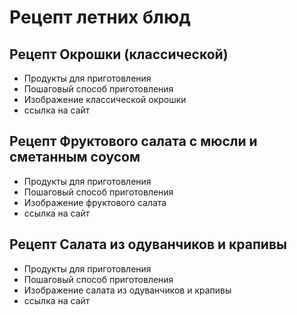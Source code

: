 # Рецепт летних блюд
## Рецепт Окрошки (классической)
* Продукты для приготовления
* Пошаговый способ приготовления
* Изображение классической окрошки
* ссылка на сайт
## Рецепт Фруктового салата с мюсли и сметанным соусом
* Продукты для приготовления
* Пошаговый способ приготовления
* Изображение фруктового салата
* ссылка на сайт
## Рецепт Салата из одуванчиков и крапивы
* Продукты для приготовления
* Пошаговый способ приготовления
* Изображение салата из одуванчиков и крапивы
* ссылка на сайт